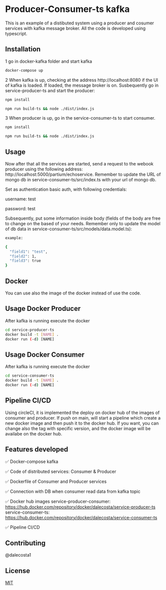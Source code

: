 # Producer-Consumer-ts kafka

This is an example of a distibuted system using a producer and cosumer services with kafka message broker. All the code is developed using typescript.

## Installation

1 go in docker-kafka folder and start kafka

```bash
docker-compose up
```

2 When kafka is up, checking at the address http://localhost:8080 if the UI of kafka is loaded. If loaded, the message broker is on. Susbequently go in service-producer-ts and start the producer:
```bash
npm install
```
```bash
npm run build-ts && node ./dist/index.js
```
3 When producer is up, go in the service-consumer-ts to start consumer.
```bash
npm install
```
```bash
npm run build-ts && node ./dist/index.js
```

## Usage
Now after that all the services are started, send a request to the webook producer using the following address: http://localhost:5000/partium/echoservice. Remember to update the URL of mongo db in service-consumer-ts/src/index.ts with your url of mongo db.

Set as authentication basic auth, with following credentials:

username: test

password: test

Subsequently, put some information inside body (fields of the body are free to change on the based of your needs. Remember only to update the model of db data in service-consumer-ts/src/models/data.model.ts):

```bash
example:

{
  "field1": "test",
  "field2": 1,
  "field3": true
}
```

## Docker
You can use also the image of the docker instead of use 
the code.

## Usage Docker Producer
After kafka is running execute the docker
```bash
cd service-producer-ts 
docker build -t [NAME] .
docker run (-d) [NAME]
```

## Usage Docker Consumer
After kafka is running execute the docker
```bash
cd service-consumer-ts 
docker build -t [NAME] .
docker run (-d) [NAME]
```

## Pipeline CI/CD
Using circleCI, it is implemented the deploy on docker hub of 
the images of consumer and producer. If push on main, will start a pipeline
which create a new docker image and then push it to the docker hub.
If you want, you can change also the tag with specific version, and the docker image will be availabe on the docker hub. 

## Features developed
✅ Docker-compose kafka

✅ Code of distributed services: Consumer & Producer

✅ Dockerfile of Consumer and Producer services

✅ Connection with DB when consumer read data from kafka topic

✅ Docker hub images
    service-producer-consumer: https://hub.docker.com/repository/docker/dalecosta/service-producer-ts
    service-consumer-ts: https://hub.docker.com/repository/docker/dalecosta/service-consumer-ts

✅ Pipeline CI/CD

## Contributing
@dalecosta1

## License
[MIT](https://choosealicense.com/licenses/mit/)
